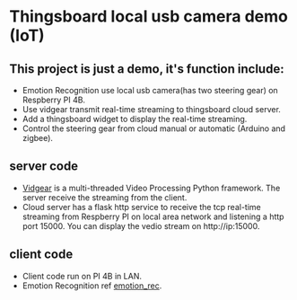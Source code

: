 # Thingsboard local usb camera demo (IoT)

## This project is just a demo, it's function include:
- Emotion Recognition use local usb camera(has two steering gear) on Respberry PI 4B.
- Use vidgear transmit real-time streaming to thingsboard cloud server.
- Add a thingsboard widget to display the real-time streaming.
- Control the steering gear from cloud manual or automatic (Arduino and zigbee).

## server code
- [Vidgear](https://github.com/abhiTronix/vidgear) is a multi-threaded Video Processing Python framework. The server receive the streaming from the client.
- Cloud server has a flask http service to receive the tcp real-time streaming from Respberry PI on local area network and listening a http port 15000. You can display the vedio stream on http://ip:15000.

## client code
- Client code run on PI 4B in LAN. 
- Emotion Recognition ref [emotion_rec](https://github.com/omar178/Emotion-recognition).
